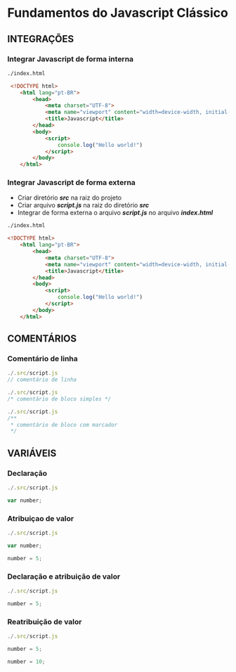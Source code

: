 # Fundamentos do Javascript Clássico 

## INTEGRAÇÕES

### Integrar Javascript de forma interna 

~~~ html
./index.html

 <!DOCTYPE html>
    <html lang="pt-BR">
        <head>
            <meta charset="UTF-8">
            <meta name="viewport" content="width=device-width, initial-scale=1.0">
            <title>Javascript</title>
        </head>
        <body>
            <script>
                console.log("Hello world!")
            </script> 
        </body>
    </html>
~~~

### Integrar Javascript de forma externa 

- Criar diretório ***src*** na raiz do projeto
- Criar arquivo ***script.js*** na raiz do diretório ***src***
- Integrar de forma externa o arquivo ***script.js*** no arquivo ***index.html***

~~~ html
./index.html

<!DOCTYPE html>
    <html lang="pt-BR">
        <head>
            <meta charset="UTF-8">
            <meta name="viewport" content="width=device-width, initial-scale=1.0">
            <title>Javascript</title>
        </head>
        <body>
            <script>
                console.log("Hello world!")
            </script> 
        </body>
    </html>
~~~

## COMENTÁRIOS 

### Comentário de linha

~~~ javascript
./.src/script.js
// comentário de linha 
~~~
~~~ javascript
./.src/script.js
/* comentário de bloco simples */
~~~
~~~ javascript
./.src/script.js
/**
 * comentário de bloco com marcador 
 */
~~~

## VARIÁVEIS 

### Declaração 

~~~ javascript
./.src/script.js

var number;

~~~

### Atribuiçao de valor 

~~~ javascript
./.src/script.js

var number;

number = 5;

~~~

### Declaração e atribuição de valor 

~~~ javascript
./.src/script.js

number = 5;

~~~

### Reatribuição de valor 

~~~ javascript
./.src/script.js

number = 5;

number = 10;

~~~
